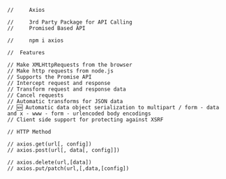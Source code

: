     //     Axios

    //     3rd Party Package for API Calling
    //     Promised Based API 

    //     npm i axios

    //  Features

    // Make XMLHttpRequests from the browser
    // Make http requests from node.js
    // Supports the Promise API
    // Intercept request and response
    // Transform request and response data
    // Cancel requests
    // Automatic transforms for JSON data
    // 🆕 Automatic data object serialization to multipart / form - data and x - www - form - urlencoded body encodings
    // Client side support for protecting against XSRF

    // HTTP Method

    // axios.get(url[, config])
    // axios.post(url[, data[, config]])

    // axios.delete(url,[data])
    // axios.put/patch(url,[,data,[config])

